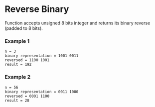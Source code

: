 # Reverse Binary

Function accepts unsigned 8 bits integer and returns its binary reverse (padded to 8 bits).

### Example 1
```
n = 3
binary representation = 1001 0011
reversed = 1100 1001
result = 192
```

### Example 2
```
n = 56
binary representation = 0011 1000
reversed = 0001 1100
result = 28
```
